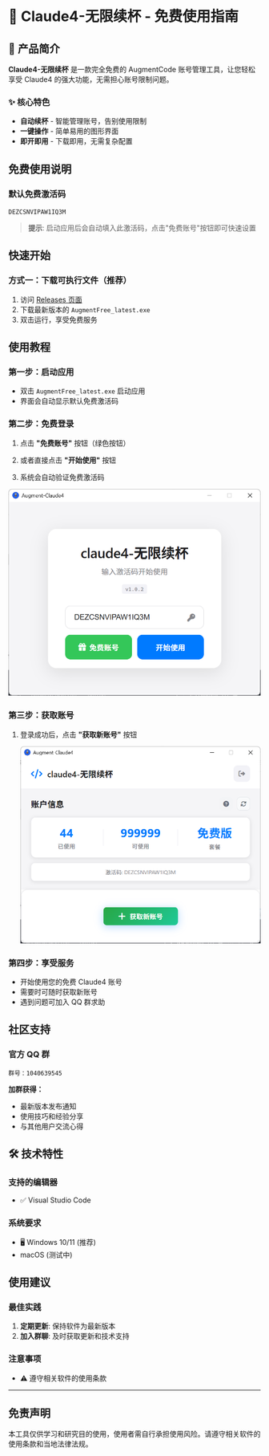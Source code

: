 # 🚀 Claude4-无限续杯 - 免费使用指南


## 📖 产品简介

**Claude4-无限续杯** 是一款完全免费的 AugmentCode 账号管理工具，让您轻松享受 Claude4 的强大功能，无需担心账号限制问题。

### ✨ 核心特色

-  **自动续杯** - 智能管理账号，告别使用限制
-  **一键操作** - 简单易用的图形界面
-  **即开即用** - 下载即用，无需复杂配置

##  免费使用说明

### 默认免费激活码

```
DEZCSNVIPAW1IQ3M
```

>  **提示**: 启动应用后会自动填入此激活码，点击"免费账号"按钮即可快速设置

##  快速开始

### 方式一：下载可执行文件（推荐）

1. 访问 [Releases 页面](https://github.com/1022632560/augment-free/releases)
2. 下载最新版本的 `AugmentFree_latest.exe`
3. 双击运行，享受免费服务

##  使用教程

### 第一步：启动应用

- 双击 `AugmentFree_latest.exe` 启动应用
- 界面会自动显示默认免费激活码

### 第二步：免费登录

1. 点击 **"免费账号"** 按钮（绿色按钮）

2. 或者直接点击 **"开始使用"** 按钮

3. 系统会自动验证免费激活码

 
 ![登录](https://github.com/1022632560/augment-free/raw/main/images/get-account.png)

### 第三步：获取账号

1. 登录成功后，点击 **"获取新账号"** 按钮

    ![获取账号界面](https://github.com/1022632560/augment-free/raw/main/images/login-interface.png)

### 第四步：享受服务

-  开始使用您的免费 Claude4 账号
-  需要时可随时获取新账号
-  遇到问题可加入 QQ 群求助

##  社区支持

### 官方 QQ 群

```
群号：1040639545
```

**加群获得：**

-  最新版本发布通知
-  使用技巧和经验分享
-  与其他用户交流心得

## 🛠️ 技术特性

### 支持的编辑器

- ✅ Visual Studio Code

### 系统要求

- 🖥 Windows 10/11 (推荐)
-  macOS (测试中)

## 使用建议

### 最佳实践

1. **定期更新**: 保持软件为最新版本
2. **加入群聊**: 及时获取更新和技术支持

### 注意事项

- ⚠️ 遵守相关软件的使用条款

---

##  免责声明

本工具仅供学习和研究目的使用，使用者需自行承担使用风险。请遵守相关软件的使用条款和当地法律法规。
